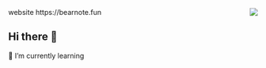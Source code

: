 

<!--
**xiongcaichang/xiongcaichang** is a ✨ _special_ ✨ repository because its `README.md` (this file) appears on your GitHub profile.

Here are some ideas to get you started:

- 🔭 I’m currently working on ...
- 🌱 I’m currently learning ...
- 👯 I’m looking to collaborate on ...
- 🤔 I’m looking for help with ...
- 💬 Ask me about ...
- 📫 How to reach me: ...
- 😄 Pronouns: ...
- ⚡ Fun fact: ...
-->

<img align="right" src="https://github-readme-stats.vercel.app/api?username=xiongcaichang&count_private=true&show_icons=true&icon_color=718096&text_color=718096&bg_color=ffffff&hide_title=true" />
website https://bearnote.fun

## Hi there 👋
🌱 I’m currently learning
